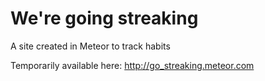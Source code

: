 # We're going streaking

A site created in Meteor to track habits

Temporarily available here:
http://go_streaking.meteor.com